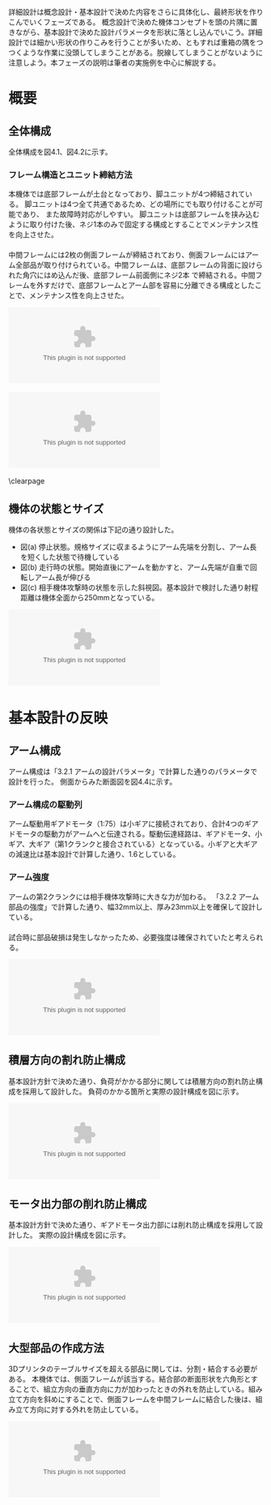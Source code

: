 詳細設計は概念設計・基本設計で決めた内容をさらに具体化し、最終形状を作りこんでいくフェーズである。
概念設計で決めた機体コンセプトを頭の片隅に置きながら、基本設計で決めた設計パラメータを形状に落とし込んでいこう。詳細設計では細かい形状の作りこみを行うことが多いため、ともすれば重箱の隅をつつくような作業に没頭してしまうことがある。脱線してしまうことがないように注意しよう。本フェーズの説明は筆者の実施例を中心に解説する。

# 概要

## 全体構成
全体構成を図4.1、図4.2に示す。

### フレーム構造とユニット締結方法

本機体では底部フレームが土台となっており、脚ユニットが4つ締結されている。
脚ユニットは4つ全て共通であるため、どの場所にでも取り付けることが可能であり、
また故障時対応がしやすい。
脚ユニットは底部フレームを挟み込むように取り付けた後、ネジ1本のみで固定する構成とすることでメンテナンス性を向上させた。  
　  
中間フレームには2枚の側面フレームが締結されており、側面フレームにはアーム全部品が取り付けられている。中間フレームは、底部フレームの背面に設けられた角穴にはめ込んだ後、底部フレーム前面側にネジ2本
で締結される。中間フレームを外すだけで、底部フレームとアーム部を容易に分離できる構成としたことで、メンテナンス性を向上させた。

![機体の全体像](fig/fig15.eps)

![機体の分解図](fig/fig16.eps)

\clearpage

## 機体の状態とサイズ
機体の各状態とサイズの関係は下記の通り設計した。

* 図(a) 停止状態。規格サイズに収まるようにアーム先端を分割し、アーム長を短くした状態で待機している
* 図(b) 走行時の状態。開始直後にアームを動かすと、アーム先端が自重で回転しアーム長が伸びる 
* 図(c) 相手機体攻撃時の状態を示した斜視図。基本設計で検討した通り射程距離は機体全面から250mmとなっている。

![機体の状態とサイズ](fig/fig17.eps)

# 基本設計の反映

## アーム構成
アーム構成は「3.2.1 アームの設計パラメータ」で計算した通りのパラメータで設計を行った。
側面からみた断面図を図4.4に示す。

### アーム構成の駆動列
アーム駆動用ギアドモータ（1:75）は小ギアに接続されており、合計4つのギアドモータの駆動力がアームへと伝達される。駆動伝達経路は、ギアドモータ、小ギア、大ギア（第1クランクと接合されている）となっている。小ギアと大ギアの減速比は基本設計で計算した通り、1.6としている。  

### アーム強度
アームの第2クランクには相手機体攻撃時に大きな力が加わる。
「3.2.2 アーム部品の強度」で計算した通り、幅32mm以上、厚み23mm以上を確保して設計している。  
　  
試合時に部品破損は発生しなかったため、必要強度は確保されていたと考えられる。

![アーム構成](fig/fig18.eps)

## 積層方向の割れ防止構成
基本設計方針で決めた通り、負荷がかかる部分に関しては積層方向の割れ防止構成を採用して設計した。
負荷のかかる箇所と実際の設計構成を図に示す。

![積層方向の割れ防止構成](fig/fig20.eps)

## モータ出力部の削れ防止構成
基本設計方針で決めた通り、ギアドモータ出力部には削れ防止構成を採用して設計した。
実際の設計構成を図に示す。

![モータ出力部の削れ防止構成](fig/fig19.eps)

## 大型部品の作成方法
3Dプリンタのテーブルサイズを超える部品に関しては、分割・結合する必要がある。
本機体では、側面フレームが該当する。結合部の断面形状を六角形とすることで、組立方向の垂直方向に力が加わったときの外れを防止している。組み立て方向を斜めにすることで、側面フレームを中間フレームに結合した後は、組み立て方向に対する外れを防止している。

![大型部品の作成方法](fig/fig21.eps)


